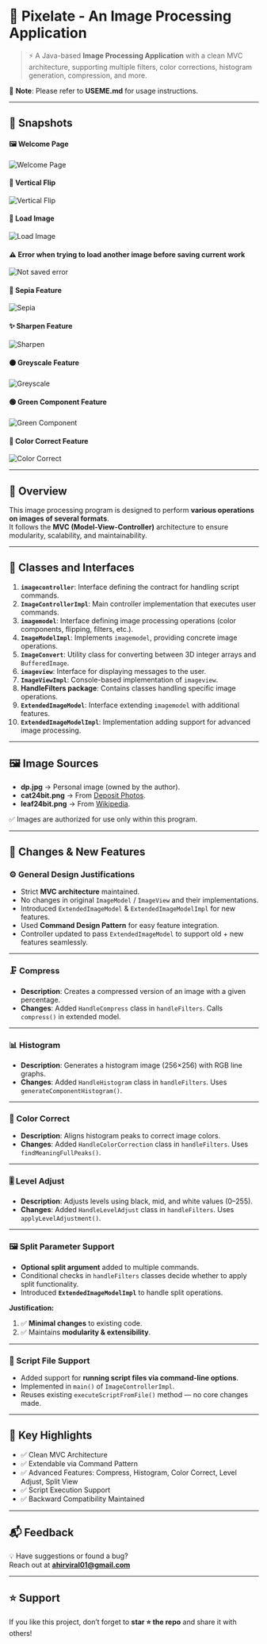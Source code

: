 # 🌟 Pixelate - An Image Processing Application

> ⚡ A Java-based **Image Processing Application** with a clean MVC architecture, supporting multiple filters, color corrections, histogram generation, compression, and more.

📌 **Note**: Please refer to **USEME.md** for usage instructions.

---

## 📸 Snapshots

#### 🖼️ Welcome Page
![Welcome Page](./resources/assets/ui/welcome-page.png)

#### 🔄 Vertical Flip
![Vertical Flip](./resources/assets/ui/vertical-flip.png)

#### 📂 Load Image
![Load Image](./resources/assets/ui/load-image.png)

#### ⚠️ Error when trying to load another image before saving current work
![Not saved error](./resources/assets/ui/not-save-error.png)

#### 🎨 Sepia Feature
![Sepia](./resources/assets/ui/sepia.png)

#### ✨ Sharpen Feature
![Sharpen](./resources/assets/ui/sharpen.png)

#### ⚫ Greyscale Feature
![Greyscale](./resources/assets/ui/greyscale.png)

#### 🟢 Green Component Feature
![Green Component](./resources/assets/ui/green-component.png)

#### 🎨 Color Correct Feature
![Color Correct](./resources/assets/ui/color-correct.png)

---

## 📖 Overview

This image processing program is designed to perform **various operations on images of several formats**.  
It follows the **MVC (Model-View-Controller)** architecture to ensure modularity, scalability, and maintainability.

---

## 🧩 Classes and Interfaces

1. **`imagecontroller`**: Interface defining the contract for handling script commands.
2. **`ImageControllerImpl`**: Main controller implementation that executes user commands.
3. **`imagemodel`**: Interface defining image processing operations (color components, flipping, filters, etc.).
4. **`ImageModelImpl`**: Implements `imagemodel`, providing concrete image operations.
5. **`ImageConvert`**: Utility class for converting between 3D integer arrays and `BufferedImage`.
6. **`imageview`**: Interface for displaying messages to the user.
7. **`ImageViewImpl`**: Console-based implementation of `imageview`.
8. **HandleFilters package**: Contains classes handling specific image operations.
9. **`ExtendedImageModel`**: Interface extending `imagemodel` with additional features.
10. **`ExtendedImageModelImpl`**: Implementation adding support for advanced image processing.

---

## 🖼️ Image Sources

- **dp.jpg** → Personal image (owned by the author).
- **cat24bit.png** → From [Deposit Photos](https://depositphotos.com/photos/small-cat.html).
- **leaf24bit.png** → From [Wikipedia](https://en.m.wikipedia.org/wiki/File:24_bit.png).

✅ Images are authorized for use only within this program.

---

## 🔧 Changes & New Features

### ⚙️ General Design Justifications

- Strict **MVC architecture** maintained.
- No changes in original `ImageModel` / `ImageView` and their implementations.
- Introduced `ExtendedImageModel` & `ExtendedImageModelImpl` for new features.
- Used **Command Design Pattern** for easy feature integration.
- Controller updated to pass `ExtendedImageModel` to support old + new features seamlessly.

---

### 🗜️ Compress

- **Description**: Creates a compressed version of an image with a given percentage.
- **Changes**: Added `HandleCompress` class in `handleFilters`. Calls `compress()` in extended model.

---

### 📊 Histogram

- **Description**: Generates a histogram image (256×256) with RGB line graphs.
- **Changes**: Added `HandleHistogram` class in `handleFilters`. Uses `generateComponentHistogram()`.

---

### 🎨 Color Correct

- **Description**: Aligns histogram peaks to correct image colors.
- **Changes**: Added `HandleColorCorrection` class in `handleFilters`. Uses `findMeaningFullPeaks()`.

---

### 🎚️ Level Adjust

- **Description**: Adjusts levels using black, mid, and white values (0–255).
- **Changes**: Added `HandleLevelAdjust` class in `handleFilters`. Uses `applyLevelAdjustment()`.

---

### 🖼️ Split Parameter Support

- **Optional split argument** added to multiple commands.
- Conditional checks in `handleFilters` classes decide whether to apply split functionality.
- Introduced **`ExtendedImageModelImpl`** to handle split operations.

**Justification:**
1. ✅ **Minimal changes** to existing code.
2. ✅ Maintains **modularity & extensibility**.

---

### 📜 Script File Support

- Added support for **running script files via command-line options**.
- Implemented in `main()` of `ImageControllerImpl`.
- Reuses existing `executeScriptFromFile()` method — no core changes made.

---

## 🎯 Key Highlights

- ✅ Clean MVC Architecture
- ✅ Extendable via Command Pattern
- ✅ Advanced Features: Compress, Histogram, Color Correct, Level Adjust, Split View
- ✅ Script Execution Support
- ✅ Backward Compatibility Maintained

---

## 📬 Feedback

💡 Have suggestions or found a bug?  
Reach out at **ahirviral01@gmail.com**

---

## ⭐ Support

If you like this project, don’t forget to **star ⭐ the repo** and share it with others!  
